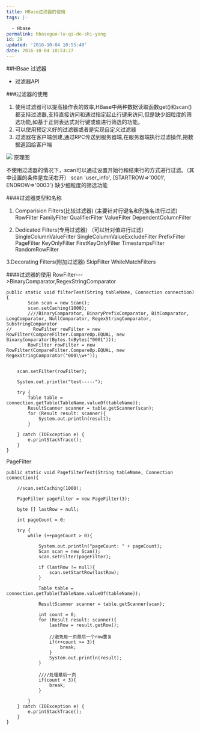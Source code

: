 ```yaml
---
title: HBase过滤器的使用
tags: |-

  - Hbase
permalink: hbaseguo-lu-qi-de-shi-yong
id: 29
updated: '2016-10-04 10:55:40'
date: 2016-10-04 10:53:27
---
```


##HBsae 过滤器
* 过滤器API

###过滤器的使用
1. 使用过滤器可以提高操作表的效率,HBase中两种数据读取函数get()和scan()都支持过滤器,支持直接访问和通过指定起止行键来访问,但是缺少细粒度的筛选功能,如基于正则表达式对行键或值进行筛选的功能。
2. 可以使用预定义好的过滤器或者是实现自定义过滤器
3. 过滤器在客户端创建,通过RPC传送到服务器端,在服务器端执行过滤操作,把数据返回给客户端

![](/uploads/2016/10/QQ20161004-0.png)
原理图

不使用过滤器的情况下，scan可以通过设置开始行和结束行的方式进行过滤。（其中设置的条件是左闭右开）
scan 'user_info', {STARTROW=>'0001', ENDROW=>'0003'}
缺少细粒度的筛选功能

####过滤器类型和名称

1. Comparision Filters(比较过滤器) (主要针对行键名和列族名进行过滤)
	RowFilter
	FamilyFilter
	QualifierFilter
	ValueFilter
	DependentColumnFilter
	
2. Dedicated Filters(专用过滤器)  （可以针对值进行过滤）
	SingleColumnValueFilter
	SingleColumnValueExcludeFilter
	PrefixFilter
	PageFilter
	KeyOnlyFilter
	FirstKeyOnlyFilter
	TimestampsFilter
	RandomRowFilter
	
3.Decorating Filters(附加过滤器)
SkipFilter
WhileMatchFilters

####过滤器的使用
RowFilter--->BinaryComparator,RegexStringComparator

	public static void filterTest(String tableName, Connection connection){
	        Scan scan = new Scan();
	        scan.setCaching(1000);
	        ////BinaryComparator, BinaryPrefixComparator, BitComparator, LongComparator, NullComparator, RegexStringComparator, SubstringComparator
	//        RowFilter rowFilter = new RowFilter(CompareFilter.CompareOp.EQUAL, new BinaryComparator(Bytes.toBytes("0001")));
	        RowFilter rowFilter = new RowFilter(CompareFilter.CompareOp.EQUAL, new RegexStringComparator("000\\w+"));


        scan.setFilter(rowFilter);

        System.out.println("test-----");

        try {
            Table table = connection.getTable(TableName.valueOf(tableName));
            ResultScanner scanner = table.getScanner(scan);
            for (Result result: scanner){
                System.out.println(result);
            }

        } catch (IOException e) {
            e.printStackTrace();
        }
    }
    
PageFilter
	
	public static void PagefilterTest(String tableName, Connection connection){

        //scan.setCaching(1000);

        PageFilter pageFilter = new PageFilter(3);

        byte [] lastRow = null;

        int pageCount = 0;

        try {
            while (++pageCount > 0){

                System.out.println("pageCount: " + pageCount);
                Scan scan = new Scan();
                scan.setFilter(pageFilter);

                if (lastRow != null){
                    scan.setStartRow(lastRow);
                }

                Table table = connection.getTable(TableName.valueOf(tableName));

                ResultScanner scanner = table.getScanner(scan);

                int count = 0;
                for (Result result: scanner){
                    lastRow = result.getRow();

                    //避免每一页最后一个row重复
                    if(++count >= 3){
                        break;
                    }
                    System.out.println(result);
                }

                ////处理最后一页
                if(count < 3){
                    break;
                }

            }
        } catch (IOException e) {
            e.printStackTrace();
        }
    }

 


